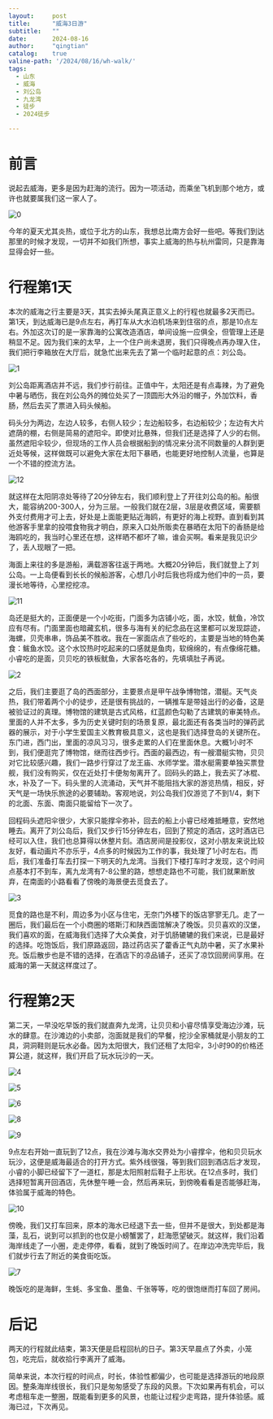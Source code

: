 ```yaml
---
layout:     post
title:      "威海3日游"
subtitle:   ""
date:       2024-08-16
author:     "qingtian"
catalog:    true
valine-path: '/2024/08/16/wh-walk/'
tags:
  - 山东
  - 威海
  - 刘公岛
  - 九龙湾
  - 徒步
  - 2024徒步

---
```


# 前言

说起去威海，更多是因为赶海的流行。因为一项活动，而乘坐飞机到那个地方，或许也就要属我们这一家人了。

![0](http://img.qingtian16265.com/20240816000.jpeg)

今年的夏天尤其炎热，或位于北方的山东，我想总比南方会好一些吧。等我们到达那里的时候才发现，一切并不如我们所想，事实上威海的热与杭州雷同，只是靠海显得会好一些。

# 行程第1天

本次的威海之行主要是3天，其实去掉头尾真正意义上的行程也就最多2天而已。第1天，到达威海已是9点左右，再打车从大水泊机场来到住宿的点，那是10点左右。外加这次订的是一家靠海的公寓改造酒店，单间设施一应俱全，但管理上还是稍显不足。因为我们来的太早，上一个住户尚未退房，我们只得晚点再办理入住，我们把行李箱放在大厅后，就急忙出来先去了第一个临时起意的点：刘公岛。

![1](http://img.qingtian16265.com/20240816001.jpeg)

刘公岛距离酒店并不远，我们步行前往。正值中午，太阳还是有点毒辣，为了避免中暑与晒伤，我在刘公岛外的摊位处买了一顶圆形大外沿的帽子，外加饮料，香肠，然后去买了票进入码头候船。

码头分为两边，左边人较多，右侧人较少；左边船较多，右边船较少；左边有大片遮荫的棚，右侧是简易的遮阳伞。即使对比悬殊，但我们还是选择了人少的右侧。虽然遮阳伞较少，但现场的工作人员会根据船到的情况来分流不同数量的人群到更近处等候，这样做既可以避免大家在太阳下暴晒，也能更好地控制人流量，也算是一个不错的控流方法。

![12](http://img.qingtian16265.com/20240816012.jpeg)

就这样在太阳阴凉处等待了20分钟左右，我们顺利登上了开往刘公岛的船。船很大，能容纳200-300人，分为三层。一般我们就在2层，3层是收费区域，需要额外支付费用才可上去，好处是上面能更贴近海鸥，有更好的海上视野。直到看到其他游客手里拿的投喂食物我才明白，原来入口处所贩卖在暴晒在太阳下的香肠是给海鸥吃的，我当时心里还在想，这样晒不都坏了嘛，谁会买啊。看来是我见识少了，丢人现眼了一把。

海面上来往的多是游船，满载游客往返于两地。大概20分钟后，我们就登上了刘公岛。一上岛便看到长长的候船游客，心想几小时后我也将成为他们中的一员，要漫长地等待，心里挖挖凉。

![11](http://img.qingtian16265.com/20240816011.jpeg)

岛还是挺大的，正面便是一个小吃街，门面多为店铺小吃，面，水饺，鱿鱼，冷饮应有尽有。门面里面也暗藏玄机，很多与海有关的纪念品在这里都可以发现踪迹，海螺，贝壳串串，饰品美不胜收。我在一家面店点了些吃的，主要是当地的特色美食：鲅鱼水饺。这个水饺热时吃起来的口感就是鱼肉，软绵绵的，有点像绵花糖。小睿吃的是面，贝贝吃的铁板鱿鱼，大家各吃各的，先填填肚子再说。

![2](http://img.qingtian16265.com/20240816002.jpeg)

之后，我们主要逛了岛的西面部分，主要景点是甲午战争博物馆，潜艇。天气炎热，我们带着两个小的徒步，还是很有挑战的，一辆推车是带娃出行的必备，这是被验证过的真理。博物馆的建筑是古式风格，红蓝颜色勾勒了古建筑的审美特点。里面的人并不太多，多为历史关键时刻的场景复原，最北面还有各类当时的弹药武器的展示，对于小学生爱国主义教育极具意义，这也是我们选择登岛的关键所在。东门进，西门出，里面的凉风习习，很多走累的人们在里面休息。大概1小时不到，我们便逛完了博物馆，继而往西步行。西面的最西边，有一艘潜艇实物，贝贝对它比较感兴趣，我们一路步行穿过了龙王庙、水师学堂。潜水艇需要单独买票登舰，我们没有购买，仅在近处打卡便匆匆离开了。回码头的路上，我去买了冰棍、水，补及了一下。码头里的人流涌动，天气并不能阻挡大家的游览热情，相反，好天气是一场快乐旅途的必要辅助。客观地说，刘公岛我们仅游览了不到1/4，剩下的北面、东面、南面只能留给下一次了。

回程码头遮阳伞很少，大家只能撑伞弥补，回去的船上小睿已经难抵睡意，安然地睡去。离开了刘公岛后，我们又步行15分钟左右，回到了预定的酒店，这时酒店已经可以入住，我们也总算得以休整片刻。酒店房间是投影仪，这对小朋友来说比较友好，看动画片不亦乐乎，4点多的时候因为工作的事，我处理了1小时左右。而后，我们准备打车去打探一下明天的九龙湾。当我们下楼打车时才发现，这个时间点基本打不到车，离九龙湾有7-8公里的路，想想走路也不可能，我们就果断放弃，在南面的小路看看了傍晚的海景便去觅食去了。

![3](http://img.qingtian16265.com/20240816003.jpeg)

觅食的路也是不利，周边多为小区与住宅，无奈门外楼下的饭店寥寥无几。走了一圈后，我们最后在一个小商圈的塔斯汀和陕西面馆解决了晚饭。贝贝喜欢的汉堡，我们喜欢的面，在威海我们选择了大众美食，对于饥肠辘辘的我们来说，已是最好的选择。吃饱饭后，我们原路返回，路过药店买了藿香正气丸防中暑，买了水果补充。饭后散步也是不错的选择，在酒店下的凉品铺子，还买了凉饮回房间享用。在威海的第一天就这样度过了。

# 行程第2天

第二天，一早没吃早饭的我们就直奔九龙湾，让贝贝和小睿尽情享受海边沙滩，玩水的肆意。在沙滩边的小卖部，泡面就是我们的早餐，挖沙全家桶就是小朋友的工具，洞洞鞋则是玩水必备。因为太阳很大，我们还租了太阳伞，3小时90的价格还算公道，就这样，我们开启了玩水玩沙的一天。

![4](http://img.qingtian16265.com/20240816004.jpeg)

![5](http://img.qingtian16265.com/20240816005.jpeg)

![6](http://img.qingtian16265.com/20240816006.jpeg)

![8](http://img.qingtian16265.com/20240816008.jpeg)

![9](http://img.qingtian16265.com/20240816009.jpeg)

9点左右开始一直玩到了12点，我在沙滩与海水交界处为小睿撑伞，他和贝贝玩水玩沙，这便是威海最适合的打开方式。紫外线很强，等到我们回到酒店后才发现，小睿的小脚已经留下了一道杠，那是太阳照射后鞋子上形状。在12点多时，我们选择短暂离开回酒店，先休整午睡一会，然后再来玩，到傍晚看看是否能够赶海，体验属于威海的特色。

![10](http://img.qingtian16265.com/20240816010.jpeg)

傍晚，我们又打车回来，原本的海水已经退下去一些，但并不是很大，到处都是海藻，乱石，说到可以抓到的也仅是小螃蟹罢了，赶海愿望破灭。就这样，我们沿着海岸线走了一小圈，走走停停，看看，就到了晚饭时间了。在岸边冲洗完毕后，我们就步行去了附近的美食街吃饭。

![7](http://img.qingtian16265.com/20240816007.jpeg)

晚饭吃的是海鲜，生蚝、多宝鱼、墨鱼、千张等等，吃的很饱继而打车回了房间。

# 后记

两天的行程就此结束，第3天便是启程回杭的日子。第3天早晨点了外卖，小笼包，吃完后，就收拾行李离开了威海。

简单来说，本次行程的时间点，时长，体验性都偏少，也可能是选择游玩的地段原因。整条海岸线很长，我们只是匆匆感受了东段的风景。下次如果再有机会，可以考虑租车走一整圈，既能看到更多的风景，也能让过程少走弯路，提升体验感。威海已过，下次再见。